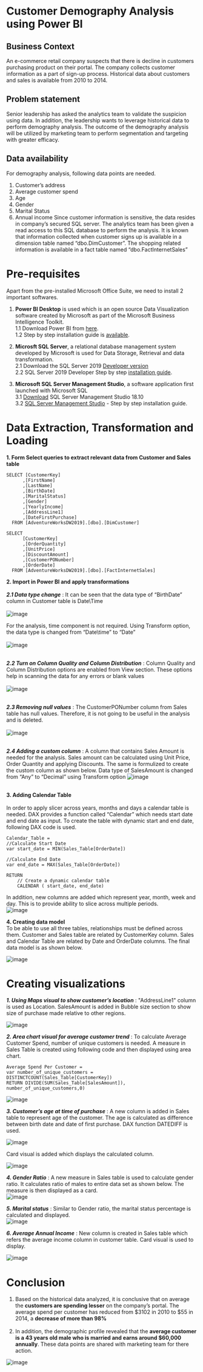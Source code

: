 # Customer Demography Analysis using Power BI

## **Business Context**
An e-commerce retail company suspects that there is decline in customers purchasing product on their portal. The company collects customer information as a part of sign-up process. Historical data about customers and sales is available from 2010 to 2014. 

## **Problem statement**
Senior leadership has asked the analytics team to validate the suspicion using data. In addition, the leadership wants to leverage historical data to perform demography analysis. The outcome of the demography analysis will be utilized by marketing team to perform segmentation and targeting with greater efficacy. 

## **Data availability**
For demography analysis, following data points are needed.
1.	Customer’s address
2.	Average customer spend
3.	Age
4.	Gender
5.	Marital Status
6.	Annual income
Since customer information is sensitive, the data resides in company’s secured SQL server. The analytics team has been given a read access to this SQL database to perform the analysis. It is known that information collected when customer signs up is available in a dimension table named “dbo.DimCustomer”. The shopping related information is available in a fact table named “dbo.FactInternetSales”

# **Pre-requisites**
Apart from the pre-installed Microsoft Office Suite, we need to install 2 important softwares.

1. **Power BI Desktop** is used which is an open source Data Visualization software created by Microsoft as part of the Microsoft Business Intelligence Toolkit. <br />
1.1 Download Power BI from [here](https://powerbi.microsoft.com/en-us/downloads/).<br />
1.2 Step by step installation guide is [available](https://www.youtube.com/watch?v=T_qnV-HTb-M).

2. **Microsft SQL Server**, a relational database management system developed by Microsoft is used for Data Storage, Retrieval and data transformation.<br />
2.1 Download the SQL Server 2019 [Developer version](https://www.microsoft.com/en-in/sql-server/sql-server-downloads)<br />
2.2 SQL Server 2019 Developer Step by step [installation guide](https://www.youtube.com/watch?v=7GVFYt6_ZFM).

3. **Microsoft SQL Server Management Studio**, a software application first launched with Microsoft SQL<br />
3.1 [Download](https://learn.microsoft.com/en-us/sql/ssms/download-sql-server-management-studio-ssms?view=sql-server-ver15) SQL Server Management Studio 18.10<br />
3.2 [SQL Server Management Studio](https://www.youtube.com/watch?v=CqpURYqK_wU) - Step by step installation guide.

# **Data Extraction, Transformation and Loading**

**1.	Form Select queries to extract relevant data from Customer and Sales table** <br />

```
SELECT [CustomerKey]
      ,[FirstName]
      ,[LastName]
      ,[BirthDate]
      ,[MaritalStatus]
      ,[Gender]
      ,[YearlyIncome]
      ,[AddressLine1]
      ,[DateFirstPurchase]
  FROM [AdventureWorksDW2019].[dbo].[DimCustomer]
```

```
SELECT 
      [CustomerKey]
      ,[OrderQuantity]
      ,[UnitPrice]
      ,[DiscountAmount]
      ,[CustomerPONumber]
      ,[OrderDate]
  FROM [AdventureWorksDW2019].[dbo].[FactInternetSales]
```

**2.	Import in Power BI and apply transformations** <br /><br />
***2.1 Data type change*** : It can be seen that the data type of “BirthDate” column in Customer table is Date\Time <br /><br />
![image](https://user-images.githubusercontent.com/114446174/192600842-4cc442d0-6d93-4031-96ba-719f56c42df3.png)


For the analysis, time component is not required. Using Transform option, the data type is changed from “Date\time” to “Date” <br /><br />
![image](https://user-images.githubusercontent.com/114440549/192378161-83626ef7-e1b4-48da-a042-ac4d1e063c6d.png)<br /><br />


***2.2 Turn on Column Quality and Column Distribution***  : Column Quality and Column Distribution options are enabled from View section. These options help in scanning the data for any errors or blank values <br /><br />
![image](https://user-images.githubusercontent.com/114446174/192601747-9a143d13-108d-4d96-b11f-3e6d96f56bfb.png)<br /><br />


***2.3 Removing null values*** : The CustomerPONumber column from Sales table has null values. Therefore, it is not going to be useful in the analysis and is deleted.<br /><br />
![image](https://user-images.githubusercontent.com/114446174/192602023-bedec4f1-21ac-43c8-b8ab-522313e9229c.png)<br /><br />



***2.4 Adding a custom column*** : A column that contains Sales Amount is needed for the analysis. Sales amount can be calculated using Unit Price, Order Quantity and applying Discounts. The same is formulized to create the custom column as shown below. Data type of SalesAmount is changed from “Any” to “Decimal” using Transform option
![image](https://user-images.githubusercontent.com/114446174/192602302-43cfa95e-9366-40ac-abfb-486cf1e189b4.png)<br /><br />

**3. Adding Calendar Table** <br /><br />
In order to apply slicer across years, months and days a calendar table is needed. DAX provides a function called “Calendar” which needs start date and end date as input. To create the table with dynamic start and end date, following DAX code is used.

```
Calendar_Table = 
//Calculate Start Date
var start_date = MIN(Sales_Table[OrderDate])

//Calculate End Date
var end_date = MAX(Sales_Table[OrderDate])

RETURN
    // Create a dynamic calendar table
    CALENDAR ( start_date, end_date)
```

In addition, new columns are added which represent year, month, week and day. This is to provide ability to slice across multiple periods.<br />
![image](https://user-images.githubusercontent.com/114446174/192603189-44fed3e7-7709-4f0f-8b06-030bb156ff64.png)

**4. Creating data model** <br />
To be able to use all three tables, relationships must be defined across them. Customer and Sales table are related by CustomerKey column. Sales and Calendar Table are related by Date and OrderDate columns. The final data model is as shown below.

![image](https://user-images.githubusercontent.com/114446174/192603314-abca85c4-ba71-4f87-aefe-cbdf6f845b52.png)

# **Creating visualizations**

***1. Using Maps visual to show customer’s location*** : "AddressLine1" column is used as Location. SalesAmount is added in Bubble size section to show size of purchase made relative to other regions.<br />

![image](https://user-images.githubusercontent.com/114446174/192603694-b9c55a9c-0f95-4afa-933d-9ef64bd7cdee.png)


***2. Area chart visual for average customer trend*** : To calculate Average Customer Spend, number of unique customers is needed. A measure in Sales Table is created using following code and then displayed using area chart.<br />

```
Average Spend Per Customer = 
var number_of_unique_customers = DISTINCTCOUNT(Sales_Table[CustomerKey])
RETURN DIVIDE(SUM(Sales_Table[SalesAmount]), number_of_unique_customers,0)
```
![image](https://user-images.githubusercontent.com/114446174/192603923-667218ab-6f47-444b-bf2a-71edf3f4e81c.png)


***3. Customer’s age at time of purchase*** : A new column is added in Sales table to represent age of the customer. The age is calculated as difference between birth date and date of first purchase. DAX function DATEDIFF is used.<br />

![image](https://user-images.githubusercontent.com/114446174/192604359-47cf1e57-169b-4135-820b-3b0434c91fbd.png)

Card visual is added which displays the calculated column.<br />

![image](https://user-images.githubusercontent.com/114446174/192604460-f4ce0082-3670-4ea7-95ae-1fe32bf1dad0.png)


***4. Gender Ratio*** : A new measure in Sales table is used to calculate gender ratio. It calculates ratio of males to entire data set as shown below. The measure is then displayed as a card.<br />
![image](https://user-images.githubusercontent.com/114446174/192604671-2dd3b76b-690d-4fdf-b0c7-cef897ee4d50.png)

***5. Marital status*** : Similar to Gender ratio, the marital status percentage is calculated and displayed.<br />
![image](https://user-images.githubusercontent.com/114446174/192604802-dae1678f-6b5c-41b9-88c7-2cf4da9207fa.png)

***6. Average Annual Income*** : New column is created in Sales table which refers the average income column in customer table. Card visual is used to display.<br />

![image](https://user-images.githubusercontent.com/114446174/192604984-5341ff30-38be-4bef-a5fc-c3a85949832c.png)


# **Conclusion**
1. Based on the historical data analyzed, it is conclusive that on average the **customers are spending lesser** on the company’s portal. The average spend per customer has reduced from $3102 in 2010 to $55 in 2014, a **decrease of more than 98%** <br /><br />
2. In addition, the demographic profile revealed that the **average customer is a 43 years old male who is married and earns around $60,000 annually**. These data points are shared with marketing team for there action.

![image](https://user-images.githubusercontent.com/114446174/192605517-c6537dee-1bbd-4a38-b65e-89844950a1c8.png)








